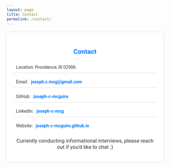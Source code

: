 ```yaml
---
layout: page
title: Contact
permalink: /contact/
---
```


<style>
  .contact-section {
    font-family: 'Roboto', sans-serif;
    color: #333;
    margin: 20px 0;
    padding: 20px;
    background-color: #fff;
    border-radius: 8px;
    box-shadow: 0 0 10px rgba(0, 0, 0, 0.1);
    max-width: 800px;
    margin: 20px auto;
  }
  .contact-section h2 {
    color: #007bff;
    margin-bottom: 20px;
    text-align: center;
  }
  .contact-section ul {
    list-style-type: none;
    padding: 0;
  }
  .contact-section ul li {
    margin: 10px 0;
    padding: 10px;
    border-bottom: 1px solid #ddd;
    display: flex;
    align-items: center;
  }
  .contact-section ul li:last-child {
    border-bottom: none;
  }
  .contact-section ul li a {
    color: #007bff;
    text-decoration: none;
    font-weight: bold;
    margin-left: 10px;
  }
  .contact-section ul li a:hover {
    text-decoration: underline;
  }
  .contact-section ul li i {
    font-size: 1.5em;
    color: #007bff;
  }
  .contact-section p {
    text-align: center;
    font-size: 1.2em;
    margin-top: 20px;
  }
</style>

<div class="contact-section">
  <h2>Contact</h2>
  <ul>
    <li><i class="fas fa-map-marker-alt"></i> Location: Providence, RI 02906</li>
    <li><i class="fas fa-envelope"></i>  Email: <a href="mailto:joseph.c.mcg@gmail.com">joseph.c.mcg@gmail.com</a></li>
    <li><i class="fab fa-github"></i>  GitHub: <a href="https://github.com/joseph-c-mcguire">joseph-c-mcguire</a></li>
    <li><i class="fab fa-linkedin"></i>  LinkedIn: <a href="https://www.linkedin.com/in/joseph-c-mcg">joseph-c-mcg</a></li>
    <li><i class="fas fa-globe"></i>  Website: <a href="https://joseph-c-mcguire.github.io">joseph-c-mcguire.github.io</a></li>
  </ul>
  <p>Currently conducting informational interviews, please reach out if you'd like to chat :)</p>
</div>

<!-- Link to Font Awesome for icons -->
<link rel="stylesheet" href="https://cdnjs.cloudflare.com/ajax/libs/font-awesome/5.15.4/css/all.min.css">
